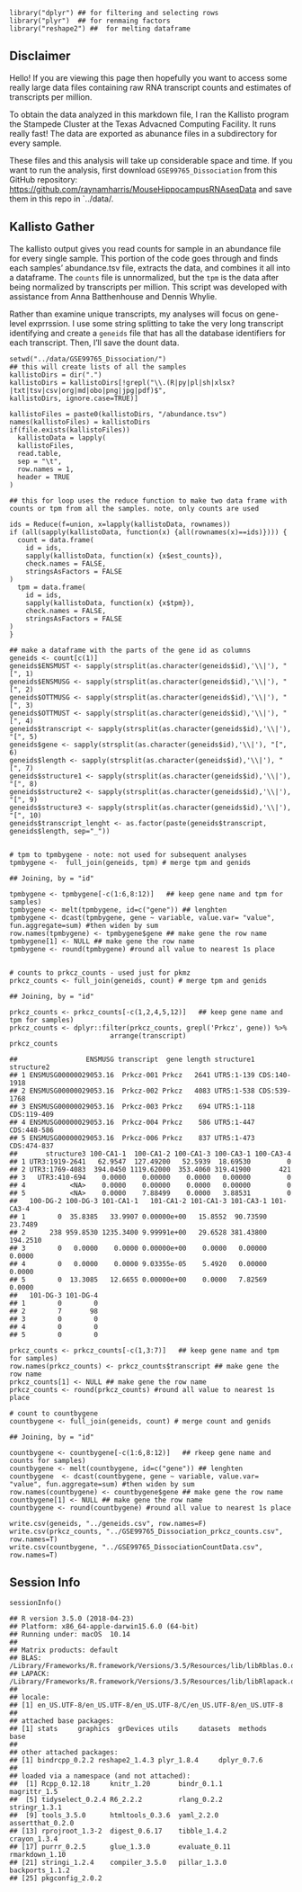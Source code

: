     library("dplyr") ## for filtering and selecting rows
    library("plyr")  ## for renmaing factors
    library("reshape2") ##  for melting dataframe

Disclaimer
----------

Hello! If you are viewing this page then hopefully you want to access
some really large data files containing raw RNA transcript counts and
estimates of transcripts per million.

To obtain the data analyzed in this markdown file, I ran the Kallisto
program the Stampede Cluster at the Texas Advacned Computing Facility.
It runs really fast! The data are exported as abunance files in a
subdirectory for every sample.

These files and this analysis will take up considerable space and time.
If you want to run the analysis, first download `GSE99765_Dissociation`
from this GitHub repository:
<https://github.com/raynamharris/MouseHippocampusRNAseqData> and save
them in this repo in \`../data/.

Kallisto Gather
---------------

The kallisto output gives you read counts for sample in an abundance
file for every single sample. This portion of the code goes through and
finds each samples’ abundance.tsv file, extracts the data, and combines
it all into a dataframe. The `counts` file is unnormalized, but the
`tpm` is the data after being normalized by transcripts per million.
This script was developed with assistance from Anna Batthenhouse and
Dennis Whylie.

Rather than examine unique transcripts, my analyses will focus on
gene-level exprrssion. I use some string splitting to take the very long
transcript identifying and create a `geneids` file that has all the
database identifiers for each transcript. Then, I’ll save the dount
data.

    setwd("../data/GSE99765_Dissociation/")
    ## this will create lists of all the samples
    kallistoDirs = dir(".")
    kallistoDirs = kallistoDirs[!grepl("\\.(R|py|pl|sh|xlsx?|txt|tsv|csv|org|md|obo|png|jpg|pdf)$",
    kallistoDirs, ignore.case=TRUE)]

    kallistoFiles = paste0(kallistoDirs, "/abundance.tsv")
    names(kallistoFiles) = kallistoDirs
    if(file.exists(kallistoFiles))
      kallistoData = lapply(
      kallistoFiles,
      read.table,
      sep = "\t",
      row.names = 1,
      header = TRUE
    )

    ## this for loop uses the reduce function to make two data frame with counts or tpm from all the samples. note, only counts are used

    ids = Reduce(f=union, x=lapply(kallistoData, rownames))
    if (all(sapply(kallistoData, function(x) {all(rownames(x)==ids)}))) {
      count = data.frame(
        id = ids,
        sapply(kallistoData, function(x) {x$est_counts}),
        check.names = FALSE,
        stringsAsFactors = FALSE
    )
      tpm = data.frame(
        id = ids,
        sapply(kallistoData, function(x) {x$tpm}),
        check.names = FALSE,
        stringsAsFactors = FALSE
    )
    }

    ## make a dataframe with the parts of the gene id as columns
    geneids <- count[c(1)] 
    geneids$ENSMUST <- sapply(strsplit(as.character(geneids$id),'\\|'), "[", 1)
    geneids$ENSMUSG <- sapply(strsplit(as.character(geneids$id),'\\|'), "[", 2)
    geneids$OTTMUSG <- sapply(strsplit(as.character(geneids$id),'\\|'), "[", 3)
    geneids$OTTMUST <- sapply(strsplit(as.character(geneids$id),'\\|'), "[", 4)
    geneids$transcript <- sapply(strsplit(as.character(geneids$id),'\\|'), "[", 5)
    geneids$gene <- sapply(strsplit(as.character(geneids$id),'\\|'), "[", 6)
    geneids$length <- sapply(strsplit(as.character(geneids$id),'\\|'), "[", 7)
    geneids$structure1 <- sapply(strsplit(as.character(geneids$id),'\\|'), "[", 8)
    geneids$structure2 <- sapply(strsplit(as.character(geneids$id),'\\|'), "[", 9)
    geneids$structure3 <- sapply(strsplit(as.character(geneids$id),'\\|'), "[", 10)
    geneids$transcript_lenght <- as.factor(paste(geneids$transcript, geneids$length, sep="_"))


    # tpm to tpmbygene - note: not used for subsequent analyses
    tpmbygene <-  full_join(geneids, tpm) # merge tpm and genids

    ## Joining, by = "id"

    tpmbygene <- tpmbygene[-c(1:6,8:12)]   ## keep gene name and tpm for samples)
    tpmbygene <- melt(tpmbygene, id=c("gene")) ## lenghten 
    tpmbygene <- dcast(tpmbygene, gene ~ variable, value.var= "value", fun.aggregate=sum) #then widen by sum
    row.names(tpmbygene) <- tpmbygene$gene ## make gene the row name
    tpmbygene[1] <- NULL ## make gene the row name
    tpmbygene <- round(tpmbygene) #round all value to nearest 1s place


    # counts to prkcz_counts - used just for pkmz
    prkcz_counts <- full_join(geneids, count) # merge tpm and genids

    ## Joining, by = "id"

    prkcz_counts <- prkcz_counts[-c(1,2,4,5,12)]   ## keep gene name and tpm for samples)
    prkcz_counts <- dplyr::filter(prkcz_counts, grepl('Prkcz', gene)) %>%
                             arrange(transcript)
    prkcz_counts

    ##                 ENSMUSG transcript  gene length structure1   structure2
    ## 1 ENSMUSG00000029053.16  Prkcz-001 Prkcz   2641 UTR5:1-139 CDS:140-1918
    ## 2 ENSMUSG00000029053.16  Prkcz-002 Prkcz   4083 UTR5:1-538 CDS:539-1768
    ## 3 ENSMUSG00000029053.16  Prkcz-003 Prkcz    694 UTR5:1-118  CDS:119-409
    ## 4 ENSMUSG00000029053.16  Prkcz-004 Prkcz    586 UTR5:1-447  CDS:448-586
    ## 5 ENSMUSG00000029053.16  Prkcz-006 Prkcz    837 UTR5:1-473  CDS:474-837
    ##       structure3 100-CA1-1  100-CA1-2 100-CA1-3 100-CA3-1 100-CA3-4
    ## 1 UTR3:1919-2641   62.9547  127.49200   52.5939  18.69530         0
    ## 2 UTR3:1769-4083  394.0450 1119.62000  353.4060 319.41900       421
    ## 3   UTR3:410-694    0.0000    0.00000    0.0000   0.00000         0
    ## 4           <NA>    0.0000    0.00000    0.0000   0.00000         0
    ## 5           <NA>    0.0000    7.88499    0.0000   3.88531         0
    ##   100-DG-2 100-DG-3 101-CA1-1   101-CA1-2 101-CA1-3 101-CA3-1 101-CA3-4
    ## 1        0  35.8385   33.9907 0.00000e+00   15.8552  90.73590   23.7489
    ## 2      238 959.8530 1235.3400 9.99991e+00   29.6528 381.43800  194.2510
    ## 3        0   0.0000    0.0000 0.00000e+00    0.0000   0.00000    0.0000
    ## 4        0   0.0000    0.0000 9.03355e-05    5.4920   0.00000    0.0000
    ## 5        0  13.3085   12.6655 0.00000e+00    0.0000   7.82569    0.0000
    ##   101-DG-3 101-DG-4
    ## 1        0        0
    ## 2        7       98
    ## 3        0        0
    ## 4        0        0
    ## 5        0        0

    prkcz_counts <- prkcz_counts[-c(1,3:7)]   ## keep gene name and tpm for samples)
    row.names(prkcz_counts) <- prkcz_counts$transcript ## make gene the row name
    prkcz_counts[1] <- NULL ## make gene the row name
    prkcz_counts <- round(prkcz_counts) #round all value to nearest 1s place

    # count to countbygene
    countbygene <- full_join(geneids, count) # merge count and genids

    ## Joining, by = "id"

    countbygene <- countbygene[-c(1:6,8:12)]   ## rkeep gene name and counts for samples)
    countbygene <- melt(countbygene, id=c("gene")) ## lenghten 
    countbygene  <- dcast(countbygene, gene ~ variable, value.var= "value", fun.aggregate=sum) #then widen by sum
    row.names(countbygene) <- countbygene$gene ## make gene the row name
    countbygene[1] <- NULL ## make gene the row name
    countbygene <- round(countbygene) #round all value to nearest 1s place

    write.csv(geneids, "../geneids.csv", row.names=F)
    write.csv(prkcz_counts, "../GSE99765_Dissociation_prkcz_counts.csv", row.names=T)
    write.csv(countbygene, "../GSE99765_DissociationCountData.csv", row.names=T)

Session Info
------------

    sessionInfo()

    ## R version 3.5.0 (2018-04-23)
    ## Platform: x86_64-apple-darwin15.6.0 (64-bit)
    ## Running under: macOS  10.14
    ## 
    ## Matrix products: default
    ## BLAS: /Library/Frameworks/R.framework/Versions/3.5/Resources/lib/libRblas.0.dylib
    ## LAPACK: /Library/Frameworks/R.framework/Versions/3.5/Resources/lib/libRlapack.dylib
    ## 
    ## locale:
    ## [1] en_US.UTF-8/en_US.UTF-8/en_US.UTF-8/C/en_US.UTF-8/en_US.UTF-8
    ## 
    ## attached base packages:
    ## [1] stats     graphics  grDevices utils     datasets  methods   base     
    ## 
    ## other attached packages:
    ## [1] bindrcpp_0.2.2 reshape2_1.4.3 plyr_1.8.4     dplyr_0.7.6   
    ## 
    ## loaded via a namespace (and not attached):
    ##  [1] Rcpp_0.12.18     knitr_1.20       bindr_0.1.1      magrittr_1.5    
    ##  [5] tidyselect_0.2.4 R6_2.2.2         rlang_0.2.2      stringr_1.3.1   
    ##  [9] tools_3.5.0      htmltools_0.3.6  yaml_2.2.0       assertthat_0.2.0
    ## [13] rprojroot_1.3-2  digest_0.6.17    tibble_1.4.2     crayon_1.3.4    
    ## [17] purrr_0.2.5      glue_1.3.0       evaluate_0.11    rmarkdown_1.10  
    ## [21] stringi_1.2.4    compiler_3.5.0   pillar_1.3.0     backports_1.1.2 
    ## [25] pkgconfig_2.0.2
